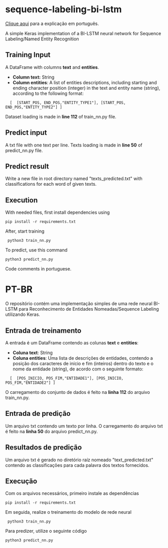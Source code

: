 # sequence-labeling-bi-lstm
[Clique aqui](https://github.com/yuridrcosta/sequence-labeling-bi-lstm#pt-br) para a explicação em português.

A simple Keras implementation of a BI-LSTM neural network for Sequence Labeling/Named Entity Recognition


## Training Input

A DataFrame with columns **text** and **entities**.

  - **Column text:** String
  - **Column entities**: A list of entities descriptions, including starting and ending character position (integer) in the text and entity name (string),  according to the following format: <br/>

```
  [  [START_POS, END_POS,"ENTITY_TYPE1"], [START_POS, END_POS,"ENTITY_TYPE2"] ]
```

  Dataset loading is made in **line 112** of train_nn.py file.
  
## Predict input

 A txt file with one text per line.
 Texts loading is made in **line 50** of predict_nn.py file.
 
## Predict result

  Write a new file in root directory named "texts_predicted.txt" with classifications for each word of given texts.
  
 
## Execution 

With needed files, first install dependencies using
````
pip install -r requirements.txt
````
After, start training 
````
 python3 train_nn.py
````
To predict, use this command
````
python3 predict_nn.py
````

Code comments in portuguese.


# PT-BR

O repositório contém uma implementação simples de uma rede neural BI-LSTM para Reconhecimento de Entidades Nomeadas/Sequence Labeling utilizando Keras.

## Entrada de treinamento

  A entrada é um DataFrame contendo as colunas **text** e **entities**:
  - **Coluna text**: String
  - **Coluna entities**: Uma lista de descrições de entidades, contendo a posição dos caracteres de início e fim (inteiros) dentro do texto e o nome da entidade (string), de acordo com o seguinte formato: <br/>

```
  [  [POS_INICIO, POS_FIM,"ENTIDADE1"], [POS_INICIO, POS_FIM,"ENTIDADE2"] ]
```

  O carregamento do conjunto de dados é feito na **linha 112** do arquivo train_nn.py.
  
## Entrada de predição

 Um arquivo txt contendo um texto por linha.
 O carregamento do arquivo txt é feito na **linha 50** do arquivo predict_nn.py.

## Resultados de predição

  Um arquivo txt é gerado no diretório raíz nomeado "text_predicted.txt" contendo as classificações para cada palavra dos textos fornecidos.
 
## Execução 

Com os arquivos necessários, primeiro instale as dependências
````
pip install -r requirements.txt
````
Em seguida, realize o treinamento do modelo de rede neural
````
 python3 train_nn.py
````
Para predizer, utilize o seguinte código
````
python3 predict_nn.py
````

  
